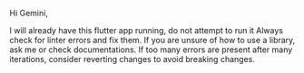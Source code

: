 Hi Gemini,

I will already have this flutter app running, do not attempt to run it
Always check for linter errors and fix them.
If you are unsure of how to use a library, ask me or check documentations.
If too many errors are present after many iterations, consider reverting changes to avoid breaking changes.
